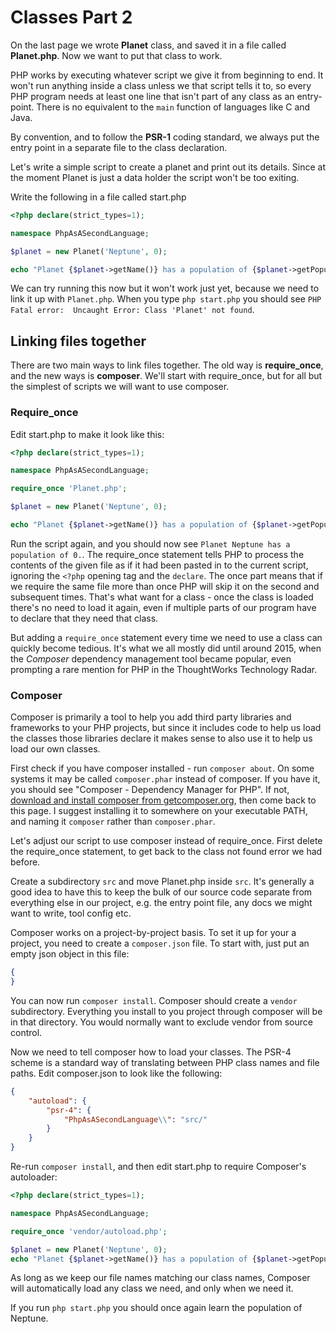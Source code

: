 # Classes Part 2

On the last page we wrote **Planet** class, and saved it in a file called **Planet.php**. Now we want to put that class
to work.

PHP works by executing whatever script we give it from beginning to end. It won't run anything inside a class unless
we that script tells it to, so every PHP program needs at least one line that isn't part of any class as an entry-point.
There is no equivalent to the `main` function of languages like C and Java.

By convention, and to follow the **PSR-1** coding standard, we always put the entry point in a separate file to the
class declaration.

Let's write a simple script to create a planet and print out its details. Since at the moment Planet is just a data
holder the script won't be too exiting.

Write the following in a file called start.php

```php
<?php declare(strict_types=1);

namespace PhpAsASecondLanguage;

$planet = new Planet('Neptune', 0);

echo "Planet {$planet->getName()} has a population of {$planet->getPopulationSize()}.\n";
```

We can try running this now but it won't work just yet, because we need to link it up with `Planet.php`. When you type 
`php start.php` you should see `PHP Fatal error:  Uncaught Error: Class 'Planet' not found`.

## Linking files together

There are two main ways to link files together. The old way is **require_once**, and the new ways is **composer**. We'll
start with require_once, but for all but the simplest of scripts we will want to use composer.

### Require_once

Edit start.php to make it look like this:

```php
<?php declare(strict_types=1);

namespace PhpAsASecondLanguage;

require_once 'Planet.php';

$planet = new Planet('Neptune', 0);

echo "Planet {$planet->getName()} has a population of {$planet->getPopulationSize()}.\n";
```

Run the script again, and you should now see `Planet Neptune has a population of 0.`. The require_once statement
tells PHP to process the contents of the given file as if it had been pasted in to the current script, ignoring
the `<?php` opening tag and the `declare`. The once part means that if we require the same file more than once PHP will
skip it on the second and subsequent times. That's what want for a class - once the class is loaded there's no need to
load it again, even if multiple parts of our program have to declare that they need that class.

But adding a `require_once` statement every time we need to use a class can quickly become tedious. It's what we all 
mostly did until around 2015, when the *Composer* dependency management tool became popular, even prompting a rare
mention for PHP in the ThoughtWorks Technology Radar.

### Composer

Composer is primarily a tool to help you add third party libraries and frameworks to your PHP projects, but since it
includes code to help us load the classes those libraries declare it makes sense to also use it to help us load our own
classes.

First check if you have composer installed - run `composer about`. On some systems it may be called `composer.phar` 
instead of composer. If you have it, you should see "Composer - Dependency Manager for PHP". If not, 
[download and install composer from getcomposer.org](https://getcomposer.org/download/), then come back to this page. I
suggest installing it to somewhere on your executable PATH, and naming it `composer` rather than `composer.phar`.

Let's adjust our script to use composer instead of require_once. First delete the require_once statement, to get back
to the class not found error we had before.

Create a subdirectory `src` and move Planet.php inside `src`. It's generally a good idea to have this to keep the bulk
of our source code separate from everything else in our project, e.g. the entry point file, any docs we might want to write,
tool config etc. 

Composer works on a project-by-project basis. To set it up for your a project, you need to create a `composer.json` file.
To start with, just put an empty json object in this file:

```json
{
}
```

You can now run `composer install`. Composer should create a `vendor` subdirectory. Everything you install to you project
through composer will be in that directory. You would normally want to exclude vendor from source control.

Now we need to tell composer how to load your classes. The PSR-4 scheme is a standard way of translating between PHP 
class names and file paths. Edit composer.json to look like the following:

```json
{
    "autoload": {
        "psr-4": {
            "PhpAsASecondLanguage\\": "src/"
        }
    }
}
```

Re-run `composer install`, and then edit start.php to require Composer's autoloader:

```php
<?php declare(strict_types=1);

namespace PhpAsASecondLanguage;

require_once 'vendor/autoload.php';

$planet = new Planet('Neptune', 0);
echo "Planet {$planet->getName()} has a population of {$planet->getPopulationSize()}.\n";

```

As long as we keep our file names matching our class names, Composer will automatically load any class we need, and
only when we need it.

If you run `php start.php` you should once again learn the population of Neptune.